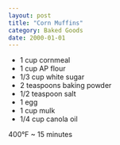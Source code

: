 ```yaml
---
layout: post
title: "Corn Muffins"
category: Baked Goods
date: 2000-01-01
---
```


- 1 cup cornmeal
- 1 cup AP flour
- 1/3 cup white sugar
- 2 teaspoons baking powder
- 1/2 teaspoon salt
- 1 egg
- 1 cup mulk
- 1/4 cup canola oil

400°F ~ 15 minutes
